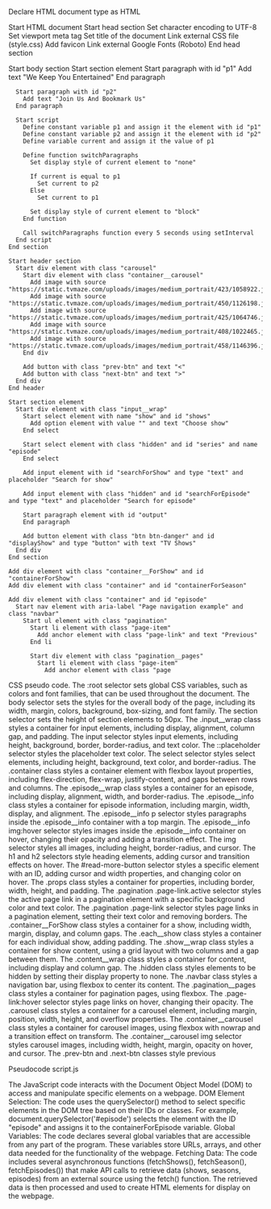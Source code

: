 
Declare HTML document type as HTML

Start HTML document
  Start head section
    Set character encoding to UTF-8
    Set viewport meta tag
    Set title of the document
    Link external CSS file (style.css)
    Add favicon
    Link external Google Fonts (Roboto)
  End head section

  Start body section
    Start section element
      Start paragraph with id "p1"
        Add text "We Keep You Entertained"
      End paragraph

      Start paragraph with id "p2"
        Add text "Join Us And Bookmark Us"
      End paragraph

      Start script
        Define constant variable p1 and assign it the element with id "p1"
        Define constant variable p2 and assign it the element with id "p2"
        Define variable current and assign it the value of p1

        Define function switchParagraphs
          Set display style of current element to "none"

          If current is equal to p1
            Set current to p2
          Else
            Set current to p1

          Set display style of current element to "block"
        End function

        Call switchParagraphs function every 5 seconds using setInterval
      End script
    End section

    Start header section
      Start div element with class "carousel"
        Start div element with class "container__carousel"
          Add image with source "https://static.tvmaze.com/uploads/images/medium_portrait/423/1058922.jpg"
          Add image with source "https://static.tvmaze.com/uploads/images/medium_portrait/450/1126198.jpg"
          Add image with source "https://static.tvmaze.com/uploads/images/medium_portrait/425/1064746.jpg"
          Add image with source "https://static.tvmaze.com/uploads/images/medium_portrait/408/1022465.jpg"
          Add image with source "https://static.tvmaze.com/uploads/images/medium_portrait/458/1146396.jpg"
        End div

        Add button with class "prev-btn" and text "<"
        Add button with class "next-btn" and text ">"
      End div
    End header

    Start section element
      Start div element with class "input__wrap"
        Start select element with name "show" and id "shows"
          Add option element with value "" and text "Choose show"
        End select

        Start select element with class "hidden" and id "series" and name "episode"
        End select

        Add input element with id "searchForShow" and type "text" and placeholder "Search for show"

        Add input element with class "hidden" and id "searchForEpisode" and type "text" and placeholder "Search for episode"

        Start paragraph element with id "output"
        End paragraph

        Add button element with class "btn btn-danger" and id "displayShow" and type "button" with text "TV Shows"
      End div
    End section

    Add div element with class "container__ForShow" and id "containerForShow"
    Add div element with class "container" and id "containerForSeason"

    Add div element with class "container" and id "episode"
      Start nav element with aria-label "Page navigation example" and class "navbar"
        Start ul element with class "pagination"
          Start li element with class "page-item"
            Add anchor element with class "page-link" and text "Previous"
          End li

          Start div element with class "pagination__pages"
            Start li element with class "page-item"
              Add anchor element with class "page

CSS pseudo code.
The :root selector sets global CSS variables, such as colors and font families, that can be used throughout the document.
The body selector sets the styles for the overall body of the page, including its width, margin, colors, background, box-sizing, and font family.
The section selector sets the height of section elements to 50px.
The .input__wrap class styles a container for input elements, including display, alignment, column gap, and padding.
The input selector styles input elements, including height, background, border, border-radius, and text color. The ::placeholder selector styles the placeholder text color.
The select selector styles select elements, including height, background, text color, and border-radius.
The .container class styles a container element with flexbox layout properties, including flex-direction, flex-wrap, justify-content, and gaps between rows and columns.
The .episode__wrap class styles a container for an episode, including display, alignment, width, and border-radius.
The .episode__info class styles a container for episode information, including margin, width, display, and alignment.
The .episode__info p selector styles paragraphs inside the .episode__info container with a top margin.
The .episode__info img:hover selector styles images inside the .episode__info container on hover, changing their opacity and adding a transition effect.
The img selector styles all images, including height, border-radius, and cursor.
The h1 and h2 selectors style heading elements, adding cursor and transition effects on hover.
The #read-more-button selector styles a specific element with an ID, adding cursor and width properties, and changing color on hover.
The .props class styles a container for properties, including border, width, height, and padding.
The .pagination .page-link.active selector styles the active page link in a pagination element with a specific background color and text color.
The .pagination .page-link selector styles page links in a pagination element, setting their text color and removing borders.
The .container__ForShow class styles a container for a show, including width, margin, display, and column gaps.
The .each__show class styles a container for each individual show, adding padding.
The .show__wrap class styles a container for show content, using a grid layout with two columns and a gap between them.
The .content__wrap class styles a container for content, including display and column gap.
The .hidden class styles elements to be hidden by setting their display property to none.
The .navbar class styles a navigation bar, using flexbox to center its content.
The .pagination__pages class styles a container for pagination pages, using flexbox.
The .page-link:hover selector styles page links on hover, changing their opacity.
The .carousel class styles a container for a carousel element, including margin, position, width, height, and overflow properties.
The .container__carousel class styles a container for carousel images, using flexbox with nowrap and a transition effect on transform.
The .container__carousel img selector styles carousel images, including width, height, margin, opacity on hover, and cursor.
The .prev-btn and .next-btn classes style previous


Pseudocode script.js 

The JavaScript code interacts with the Document Object Model (DOM) to access and manipulate specific elements on a webpage.
DOM Element Selection: The code uses the querySelector() method to select specific elements in the DOM tree based on their IDs or classes. For example, document.querySelector('#episode') selects the element with the ID "episode" and assigns it to the containerForEpisode variable.
Global Variables: The code declares several global variables that are accessible from any part of the program. These variables store URLs, arrays, and other data needed for the functionality of the webpage.
Fetching Data: The code includes several asynchronous functions (fetchShows(), fetchSeason(), fetchEpisodes()) that make API calls to retrieve data (shows, seasons, episodes) from an external source using the fetch() function.
The retrieved data is then processed and used to create HTML elements for display on the webpage.